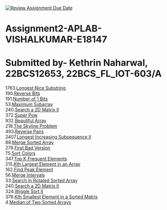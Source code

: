 [![Review Assignment Due Date](https://classroom.github.com/assets/deadline-readme-button-22041afd0340ce965d47ae6ef1cefeee28c7c493a6346c4f15d667ab976d596c.svg)](https://classroom.github.com/a/xx5IrPZW)
# Assignment2-APLAB-VISHALKUMAR-E18147 
# Submitted by- Kethrin Naharwal, 22BCS12653, 22BCS_FL_IOT-603/A
1763.[Longest Nice Substring](https://leetcode.com/problems/longest-nice-substring/description/)<br>
190.[Reverse Bits](https://leetcode.com/problems/reverse-bits/description/)<br>
191.[Number of 1 Bits](https://leetcode.com/problems/number-of-1-bits/description/)<br>
53.[Maximum Subarray](https://leetcode.com/problems/maximum-subarray/description/)<br>
240.[Search a 2D Matrix II](https://leetcode.com/problems/search-a-2d-matrix-ii/description/)<br>
372.[Super Pow](https://leetcode.com/problems/super-pow/description/)<br>
932.[Beautiful Array](https://leetcode.com/problems/beautiful-array/description/)<br>
218.[The Skyline Problem](https://leetcode.com/problems/the-skyline-problem/description/)<br>
493.[Reverse Pairs](https://leetcode.com/problems/reverse-pairs/description/)<br>
2407.[Longest Increasing Subsequence II](https://leetcode.com/problems/longest-increasing-subsequence-ii/description/)<br>
88.[Merge Sorted Array](https://leetcode.com/problems/merge-sorted-array/description/)<br>
278.[First Bad Version](https://leetcode.com/problems/first-bad-version/description/)<br>
75.[Sort Colors](https://leetcode.com/problems/sort-colors/description/)<br>
347.[Top K Frequent Elements](https://leetcode.com/problems/top-k-frequent-elements/description/)<br>
215.[Kth Largest Element in an Array](https://leetcode.com/problems/kth-largest-element-in-an-array/description/)<br>
162.[Find Peak Element](https://leetcode.com/problems/find-peak-element/description/)<br>
56.[Merge Intervals](https://leetcode.com/problems/merge-intervals/description/)<br>
33.[Search in Rotated Sorted Array](https://leetcode.com/problems/search-in-rotated-sorted-array/description/)<br>
240.[Search a 2D Matrix II](https://leetcode.com/problems/search-a-2d-matrix-ii/description/)<br>
324.[Wiggle Sort II](https://leetcode.com/problems/wiggle-sort-ii/description/)<br>
378.[Kth Smallest Element in a Sorted Matrix](https://leetcode.com/problems/kth-smallest-element-in-a-sorted-matrix/description/)<br>
4.[Median of Two Sorted Arrays](https://leetcode.com/problems/median-of-two-sorted-arrays/description/)<br>
